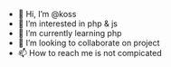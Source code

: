 - 👋 Hi, I’m @koss 
- 👀 I’m interested in php & js
- 🌱 I’m currently learning php
- 💞️ I’m looking to collaborate on project
- 📫 How to reach me is not compicated

<!---
kosssmasss/kosssmasss is a ✨ special ✨ repository because its `README.md` (this file) appears on your GitHub profile.
You can click the Preview link to take a look at your changes.
--->
